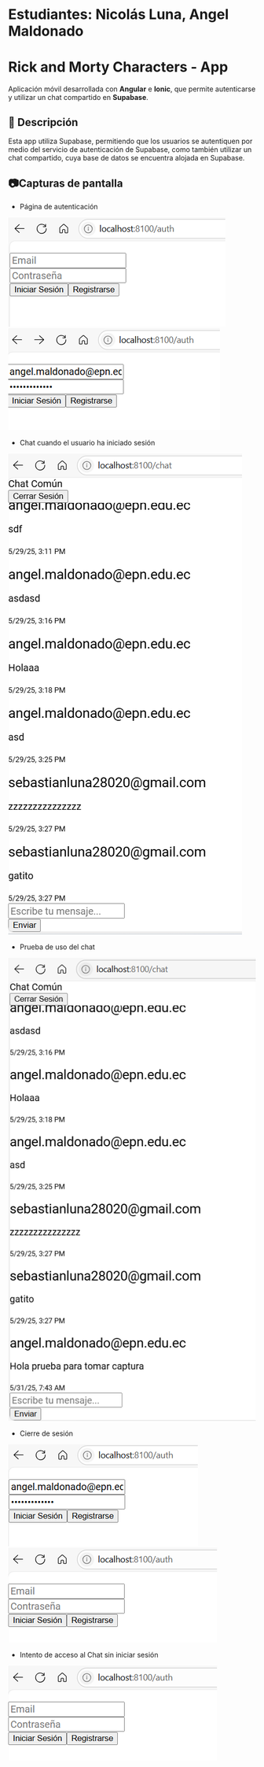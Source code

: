 # Estudiantes: Nicolás Luna, Angel Maldonado

# Rick and Morty Characters - App

Aplicación móvil desarrollada con **Angular** e **Ionic**, que permite autenticarse y utilizar un chat compartido en **Supabase**.

## 📱 Descripción

Esta app utiliza Supabase, permitiendo que los usuarios se autentiquen por medio del servicio de autenticación de Supabase, como también utilizar un chat compartido, cuya base de datos se encuentra alojada en Supabase.




## 📷Capturas de pantalla
 - Página de autenticación

![_](./src/assets/imgs/auth1.png)
![_](./src/assets/imgs/authCredenciales.png)



 - Chat cuando el usuario ha iniciado sesión

![_](./src/assets/imgs/chat.png )


 - Prueba de uso del chat

![_](./src/assets/imgs/chat2.png )


 - Cierre de sesión

![_](./src/assets/imgs/cierreSesion.png )
![_](./src/assets/imgs/redirigeAuth.png )



 - Intento de acceso al Chat sin iniciar sesión
 
![_](./src/assets/imgs/redirigeAuth.png )


